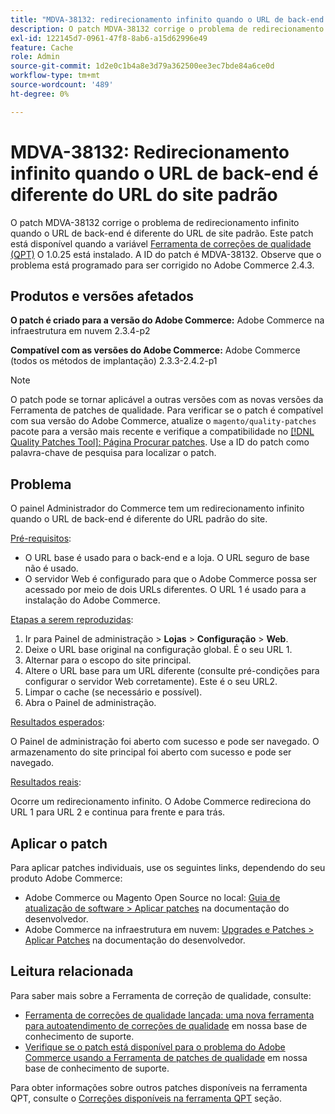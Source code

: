 ```yaml
---
title: "MDVA-38132: redirecionamento infinito quando o URL de back-end é diferente do URL do site padrão"
description: O patch MDVA-38132 corrige o problema de redirecionamento infinito quando o URL de back-end é diferente do URL de site padrão. Este patch está disponível quando a [Ferramenta de correções de qualidade (QPT)](https://devdocs.magento.com/guides/v2.4/comp-mgr/patching.html#mqp) 1.0.25 está instalada. A ID do patch é MDVA-38132. Observe que o problema está programado para ser corrigido no Adobe Commerce 2.4.3.
exl-id: 122145d7-0961-47f8-8ab6-a15d62996e49
feature: Cache
role: Admin
source-git-commit: 1d2e0c1b4a8e3d79a362500ee3ec7bde84a6ce0d
workflow-type: tm+mt
source-wordcount: '489'
ht-degree: 0%

---
```


# MDVA-38132: Redirecionamento infinito quando o URL de back-end é diferente do URL do site padrão

O patch MDVA-38132 corrige o problema de redirecionamento infinito quando o URL de back-end é diferente do URL de site padrão. Este patch está disponível quando a variável [Ferramenta de correções de qualidade (QPT)](https://devdocs.magento.com/guides/v2.4/comp-mgr/patching.html#mqp) O 1.0.25 está instalado. A ID do patch é MDVA-38132. Observe que o problema está programado para ser corrigido no Adobe Commerce 2.4.3.

## Produtos e versões afetados

**O patch é criado para a versão do Adobe Commerce:**
Adobe Commerce na infraestrutura em nuvem 2.3.4-p2

**Compatível com as versões do Adobe Commerce:**
Adobe Commerce (todos os métodos de implantação) 2.3.3-2.4.2-p1
>[!NOTE]
>
>O patch pode se tornar aplicável a outras versões com as novas versões da Ferramenta de patches de qualidade. Para verificar se o patch é compatível com sua versão do Adobe Commerce, atualize o `magento/quality-patches` pacote para a versão mais recente e verifique a compatibilidade no [[!DNL Quality Patches Tool]: Página Procurar patches](https://devdocs.magento.com/quality-patches/tool.html#patch-grid). Use a ID do patch como palavra-chave de pesquisa para localizar o patch.

## Problema

O painel Administrador do Commerce tem um redirecionamento infinito quando o URL de back-end é diferente do URL padrão do site.

<u>Pré-requisitos</u>:

* O URL base é usado para o back-end e a loja. O URL seguro de base não é usado.
* O servidor Web é configurado para que o Adobe Commerce possa ser acessado por meio de dois URLs diferentes. O URL 1 é usado para a instalação do Adobe Commerce.

<u>Etapas a serem reproduzidas</u>:

1. Ir para Painel de administração > **Lojas** > **Configuração** > **Web**.
1. Deixe o URL base original na configuração global. É o seu URL 1.
1. Alternar para o escopo do site principal.
1. Altere o URL base para um URL diferente (consulte pré-condições para configurar o servidor Web corretamente). Este é o seu URL2.
1. Limpar o cache (se necessário e possível).
1. Abra o Painel de administração.

<u>Resultados esperados</u>:

O Painel de administração foi aberto com sucesso e pode ser navegado. O armazenamento do site principal foi aberto com sucesso e pode ser navegado.

<u>Resultados reais</u>:

Ocorre um redirecionamento infinito. O Adobe Commerce redireciona do URL 1 para URL 2 e continua para frente e para trás.

## Aplicar o patch

Para aplicar patches individuais, use os seguintes links, dependendo do seu produto Adobe Commerce:

* Adobe Commerce ou Magento Open Source no local: [Guia de atualização de software > Aplicar patches](https://devdocs.magento.com/guides/v2.4/comp-mgr/patching/mqp.html) na documentação do desenvolvedor.
* Adobe Commerce na infraestrutura em nuvem: [Upgrades e Patches > Aplicar Patches](https://devdocs.magento.com/cloud/project/project-patch.html) na documentação do desenvolvedor.

## Leitura relacionada

Para saber mais sobre a Ferramenta de correção de qualidade, consulte:

* [Ferramenta de correções de qualidade lançada: uma nova ferramenta para autoatendimento de correções de qualidade](/help/announcements/adobe-commerce-announcements/magento-quality-patches-released-new-tool-to-self-serve-quality-patches.md) em nossa base de conhecimento de suporte.
* [Verifique se o patch está disponível para o problema do Adobe Commerce usando a Ferramenta de patches de qualidade](/help/support-tools/patches-available-in-qpt-tool/check-patch-for-magento-issue-with-magento-quality-patches.md) em nossa base de conhecimento de suporte.

Para obter informações sobre outros patches disponíveis na ferramenta QPT, consulte o [Correções disponíveis na ferramenta QPT](https://support.magento.com/hc/en-us/sections/360010506631-Patches-available-in-QPT-tool-) seção.
